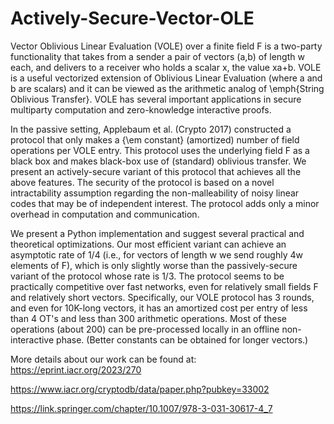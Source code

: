 # Actively-Secure-Vector-OLE

Vector Oblivious Linear Evaluation (VOLE) over a finite field F is a two-party functionality that takes from a sender a pair of vectors (a,b) of length w each, and delivers to a receiver who holds a scalar x, the value xa+b. VOLE is a useful vectorized extension of Oblivious Linear Evaluation (where a and b are scalars) and it can be viewed as the arithmetic analog of \emph{String Oblivious Transfer}. VOLE has several important applications in secure multiparty computation and zero-knowledge interactive proofs. 

In the passive setting, Applebaum et al. (Crypto 2017) constructed a protocol that only makes a {\em constant} (amortized) number of field operations per VOLE entry. This protocol uses the underlying field F as a black box and makes black-box use of (standard) oblivious transfer. We present an actively-secure variant of this protocol that achieves all the above features. The security of the protocol is based on a novel intractability assumption regarding the non-malleability of noisy linear codes that may be of independent interest. The protocol adds only a minor overhead in computation and communication.

We present a Python implementation and suggest several practical and theoretical optimizations. Our most efficient variant can achieve an asymptotic rate of 1/4 (i.e., for vectors of length w we send roughly 4w elements of F), which is only slightly worse than the passively-secure variant of the protocol whose rate is 1/3. The protocol seems to be practically competitive over fast networks, even for relatively small fields F and relatively short vectors. Specifically, our VOLE protocol has 3 rounds, and even for 10K-long vectors, it has an amortized cost per entry of less than 4 OT's and less than 300 arithmetic operations. Most of these operations (about 200) can be pre-processed locally in an offline non-interactive phase. (Better constants can be obtained for longer vectors.) 

More details about our work can be found at:
https://eprint.iacr.org/2023/270

https://www.iacr.org/cryptodb/data/paper.php?pubkey=33002

https://link.springer.com/chapter/10.1007/978-3-031-30617-4_7
